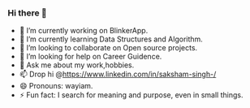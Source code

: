 ### Hi there 👋

- 🔭 I’m currently working on BlinkerApp.
- 🌱 I’m currently learning Data Structures and Algorithm.
- 👯 I’m looking to collaborate on Open source projects.
- 🤔 I’m looking for help on Career Guidence.
- 💬 Ask me about my work,hobbies.
- 📫 Drop hi @https://www.linkedin.com/in/saksham-singh-/
- 😄 Pronouns: wayiam.
- ⚡ Fun fact: I search for meaning and purpose, even in small things.

